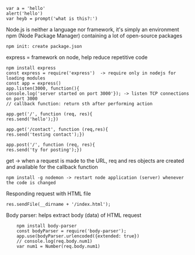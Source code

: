     var a = 'hello'
    alert('hello')
    var heyb = prompt('what is this?:')


Node.js is neither a language nor framework, it's simply an environment
npm (Node Package Manager) containing a lot of open-source packages

    npm init: create package.json
    
express = framework on node, help reduce repetitive code

    npm install express
    const express = require('express')  -> require only in nodejs for loading modules
    const app = express()
    app.listen(3000, function(){
    console.log('server started on port 3000'}); -> listen TCP connections on port 3000
    // callback function: return sth after performing action
    
    app.get('/', function (req, res){
    res.send('hello');})
    
    app.get('/contact', function (req,res){
    res.send('testing contact');})
    
    app.post('/', function (req, res){
    res.send('ty for posting');})
    
get -> when a request is made to the URL, req and res objects are created and available for the callback function
    
    npm install -g nodemon -> restart node application (server) whenever the code is changed
    
Responding request with HTML file

    res.sendFile(__dirname + '/index.html');
    
Body parser: helps extract body (data) of HTML request

        npm install body-parser
        const bodyParser = require('body-parser');
        app.use(bodyParser.urlencoded({extended: true})
        // console.log(req.body.num1)
        var num1 = Number(req.body.num1)
    
